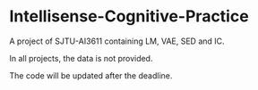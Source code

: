 # Intellisense-Cognitive-Practice
A project of SJTU-AI3611 containing LM, VAE, SED and IC.

In all projects, the data is not provided.

The code will be updated after the deadline.
